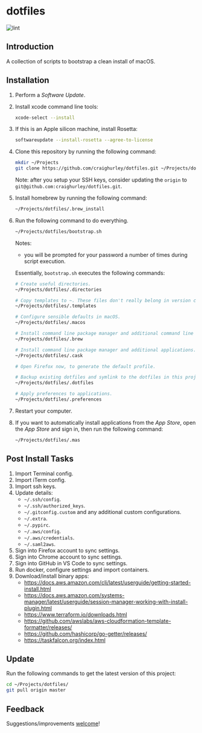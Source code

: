 # dotfiles

![lint](https://github.com/craighurley/dotfiles/workflows/lint/badge.svg)

## Introduction

A collection of scripts to bootstrap a clean install of macOS.

## Installation

1. Perform a _Software Update_.

1. Install xcode command line tools:

    ```sh
    xcode-select --install
    ```

1. If this is an Apple silicon machine, install Rosetta:

    ```sh
    softwareupdate --install-rosetta --agree-to-license
    ```

1. Clone this repository by running the following command:

    ```sh
    mkdir ~/Projects
    git clone https://github.com/craighurley/dotfiles.git ~/Projects/dotfiles
    ```

    Note: after you setup your SSH keys, consider updating the `origin` to `git@github.com:craighurley/dotfiles.git`.

1. Install homebrew by running the following command:

    ```sh
    ~/Projects/dotfiles/.brew_install
    ```

1. Run the following command to do everything.

    ```sh
    ~/Projects/dotfiles/bootstrap.sh
    ```

    Notes:

    - you will be prompted for your password a number of times during script execution.

    Essentially, `bootstrap.sh` executes the following commands:

    ```sh
    # Create useful directories.
    ~/Projects/dotfiles/.directories

    # Copy templates to ~. These files don't really belong in version control, hence they are not symlinked.
    ~/Projects/dotfiles/.templates

    # Configure sensible defaults in macOS.
    ~/Projects/dotfiles/.macos

    # Install command line package manager and additional command line tools.
    ~/Projects/dotfiles/.brew

    # Install command line package manager and additional applications.
    ~/Projects/dotfiles/.cask

    # Open Firefox now, to generate the default profile.

    # Backup existing dotfiles and symlink to the dotfiles in this project.
    ~/Projects/dotfiles/.dotfiles

    # Apply preferences to applications.
    ~/Projects/dotfiles/.preferences
    ```

1. Restart your computer.

1. If you want to automatically install applications from the _App Store_, open the _App Store_ and sign in, then run the following command:

    ```sh
    ~/Projects/dotfiles/.mas
    ```

## Post Install Tasks

1. Import Terminal config.
1. Import iTerm config.
1. Import ssh keys.
1. Update details:
    - `~/.ssh/config`.
    - `~/.ssh/authorized_keys`.
    - `~/.gitconfig.custom` and any additional custom configurations.
    - `~/.extra`.
    - `~/.pypirc`.
    - `~/.aws/config`.
    - `~/.aws/credentials`.
    - `~/.saml2aws`.
1. Sign into Firefox account to sync settings.
1. Sign into Chrome account to sync settings.
1. Sign into GitHub in VS Code to sync settings.
1. Run docker, configure settings and import containers.
1. Download/install binary apps:
    - https://docs.aws.amazon.com/cli/latest/userguide/getting-started-install.html
    - https://docs.aws.amazon.com/systems-manager/latest/userguide/session-manager-working-with-install-plugin.html
    - https://www.terraform.io/downloads.html
    - https://github.com/awslabs/aws-cloudformation-template-formatter/releases/
    - https://github.com/hashicorp/go-getter/releases/
    - https://taskfalcon.org/index.html

## Update

Run the following commands to get the latest version of this project:

```sh
cd ~/Projects/dotfiles/
git pull origin master
```

## Feedback

Suggestions/improvements [welcome](https://github.com/craighurley/dotfiles/issues)!
